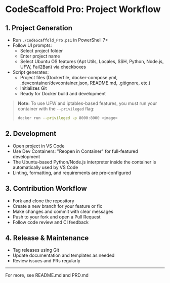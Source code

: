 # CodeScaffold Pro: Project Workflow

## 1. Project Generation

- Run `./CodeScaffold_Pro.ps1` in PowerShell 7+
- Follow UI prompts:
  - Select project folder
  - Enter project name
  - Select Ubuntu OS features (Apt Utils, Locales, SSH, Python, Node.js, UFW, Fail2Ban) via checkboxes
- Script generates:
  - Project files (Dockerfile, docker-compose.yml, .devcontainer/devcontainer.json, README.md, .gitignore, etc.)
  - Initializes Git
  - Ready for Docker build and development

> **Note:** To use UFW and iptables-based features, you must run your container with the `--privileged` flag:
>
> ```sh
> docker run --privileged -p 8000:8000 <image>
> ```

## 2. Development

- Open project in VS Code
- Use Dev Containers: "Reopen in Container" for full-featured development
- The Ubuntu-based Python/Node.js interpreter inside the container is automatically used by VS Code
- Linting, formatting, and requirements are pre-configured

## 3. Contribution Workflow

- Fork and clone the repository
- Create a new branch for your feature or fix
- Make changes and commit with clear messages
- Push to your fork and open a Pull Request
- Follow code review and CI feedback

## 4. Release & Maintenance

- Tag releases using Git
- Update documentation and templates as needed
- Review issues and PRs regularly

---

For more, see README.md and PRD.md
